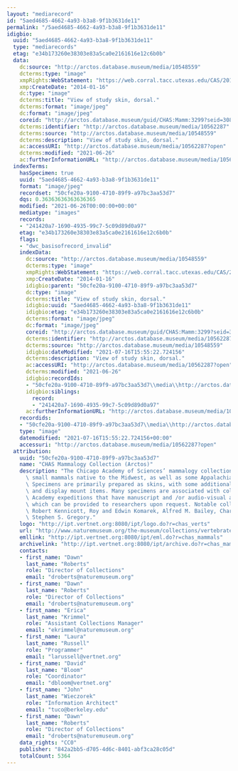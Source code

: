 ```yaml
---
layout: "mediarecord"
id: "5aed4685-4662-4a93-b3a8-9f1b3631de11"
permalink: "/5aed4685-4662-4a93-b3a8-9f1b3631de11"
idigbio:
  uuid: "5aed4685-4662-4a93-b3a8-9f1b3631de11"
  type: "mediarecords"
  etag: "e34b173260e38303e83a5ca0e2161616e12c6b0b"
  data:
    dc:source: "http://arctos.database.museum/media/10548559"
    dcterms:type: "image"
    xmpRights:WebStatement: "https://web.corral.tacc.utexas.edu/CAS/20161217-02/jpg/chas_mamm_3299.2.jpg"
    xmp:CreateDate: "2014-01-16"
    dc:type: "image"
    dcterms:title: "View of study skin, dorsal."
    dcterms:format: "image/jpeg"
    dc:format: "image/jpeg"
    coreid: "http://arctos.database.museum/guid/CHAS:Mamm:3299?seid=3088405"
    dcterms:identifier: "http://arctos.database.museum/media/10562287"
    dcterms:source: "http://arctos.database.museum/media/10548559"
    dcterms:description: "View of study skin, dorsal."
    ac:accessURI: "http://arctos.database.museum/media/10562287?open"
    dcterms:modified: "2021-06-26"
    ac:furtherInformationURL: "http://arctos.database.museum/media/10562287"
  indexTerms:
    hasSpecimen: true
    uuid: "5aed4685-4662-4a93-b3a8-9f1b3631de11"
    format: "image/jpeg"
    recordset: "50cfe20a-9100-4710-89f9-a97bc3aa53d7"
    dqs: 0.36363636363636365
    modified: "2021-06-26T00:00:00+00:00"
    mediatype: "images"
    records:
    - "241420a7-1690-4935-99c7-5c09d89d0a97"
    etag: "e34b173260e38303e83a5ca0e2161616e12c6b0b"
    flags:
    - "dwc_basisofrecord_invalid"
    indexData:
      dc:source: "http://arctos.database.museum/media/10548559"
      dcterms:type: "image"
      xmpRights:WebStatement: "https://web.corral.tacc.utexas.edu/CAS/20161217-02/jpg/chas_mamm_3299.2.jpg"
      xmp:CreateDate: "2014-01-16"
      idigbio:parent: "50cfe20a-9100-4710-89f9-a97bc3aa53d7"
      dc:type: "image"
      dcterms:title: "View of study skin, dorsal."
      idigbio:uuid: "5aed4685-4662-4a93-b3a8-9f1b3631de11"
      idigbio:etag: "e34b173260e38303e83a5ca0e2161616e12c6b0b"
      dcterms:format: "image/jpeg"
      dc:format: "image/jpeg"
      coreid: "http://arctos.database.museum/guid/CHAS:Mamm:3299?seid=3088405"
      dcterms:identifier: "http://arctos.database.museum/media/10562287"
      dcterms:source: "http://arctos.database.museum/media/10548559"
      idigbio:dateModified: "2021-07-16T15:55:22.724156"
      dcterms:description: "View of study skin, dorsal."
      ac:accessURI: "http://arctos.database.museum/media/10562287?open"
      dcterms:modified: "2021-06-26"
      idigbio:recordIds:
      - "50cfe20a-9100-4710-89f9-a97bc3aa53d7\\media\\http://arctos.database.museum/media/10562287"
      idigbio:siblings:
        record:
        - "241420a7-1690-4935-99c7-5c09d89d0a97"
      ac:furtherInformationURL: "http://arctos.database.museum/media/10562287"
    recordids:
    - "50cfe20a-9100-4710-89f9-a97bc3aa53d7\\media\\http://arctos.database.museum/media/10562287"
    type: "image"
    datemodified: "2021-07-16T15:55:22.724156+00:00"
    accessuri: "http://arctos.database.museum/media/10562287?open"
  attribution:
    uuid: "50cfe20a-9100-4710-89f9-a97bc3aa53d7"
    name: "CHAS Mammalogy Collection (Arctos)"
    description: "The Chicago Academy of Sciences’ mammalogy collection contains mostly\
      \ small mammals native to the Midwest, as well as some Appalachian species.\
      \ Specimens are primarily prepared as skins, with some additional osteological\
      \ and display mount items. Many specimens are associated with collectors or\
      \ Academy expeditions that have manuscript and /or audio-visual archival material,\
      \ which can be provided to researchers upon request. Notable collectors include\
      \ Robert Kennicott, Roy and Edwin Komarek, Alfred M. Bailey, Charles D. Brower,\
      \ Stephen S. Gregory."
    logo: "http://ipt.vertnet.org:8080/ipt/logo.do?r=chas_verts"
    url: "http://www.naturemuseum.org/the-museum/collections/vertebrates"
    emllink: "http://ipt.vertnet.org:8080/ipt/eml.do?r=chas_mammals"
    archivelink: "http://ipt.vertnet.org:8080/ipt/archive.do?r=chas_mammals"
    contacts:
    - first_name: "Dawn"
      last_name: "Roberts"
      role: "Director of Collections"
      email: "droberts@naturemuseum.org"
    - first_name: "Dawn"
      last_name: "Roberts"
      role: "Director of Collections"
      email: "droberts@naturemuseum.org"
    - first_name: "Erica"
      last_name: "Krimmel"
      role: "Assistant Collections Manager"
      email: "ekrimmel@naturemuseum.org"
    - first_name: "Laura"
      last_name: "Russell"
      role: "Programmer"
      email: "larussell@vertnet.org"
    - first_name: "David"
      last_name: "Bloom"
      role: "Coordinator"
      email: "dbloom@vertnet.org"
    - first_name: "John"
      last_name: "Wieczorek"
      role: "Information Architect"
      email: "tuco@berkeley.edu"
    - first_name: "Dawn"
      last_name: "Roberts"
      role: "Director of Collections"
      email: "droberts@naturemuseum.org"
    data_rights: "CC0"
    publisher: "842a2bb5-d705-4d6c-8401-abf3ca28c05d"
    totalCount: 5364
---
```

